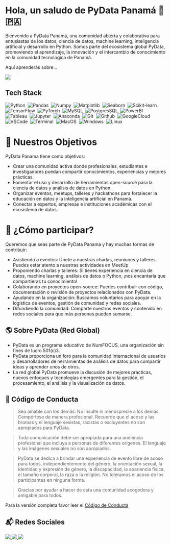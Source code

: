 # Hola, un saludo de PyData Panamá 👋 🇵🇦

<p>Bienvenido a PyData Panamá, una comunidad abierta y colaborativa para entusiastas de los datos, ciencia de datos, machine learning, inteligencia artificial y desarrollo en Python. Somos parte del ecosistema global PyData, promoviendo el aprendizaje, la innovación y el intercambio de conocimiento en la comunidad tecnológica de Panamá.</p>
<p>Aquí aprenderás sobre...</p>
<a href="[https://github.com/DenverCoder1/readme-typing-svg](https://github.com/jasonssdev)"> <img src="https://readme-typing-svg.demolab.com?font=Fira+Code&pause=1000&color=469DB9&width=435&lines=Python;Análisis de datos;Visualización de datos; y mucho más..."/></a>

## Tech Stack 

![Python](https://img.shields.io/badge/-Python-469DB9?logo=python&logoColor=f1f1f1)&nbsp;
![Pandas](https://img.shields.io/badge/-Pandas-469DB9?logo=pandas&logoColor=f1f1f1)&nbsp;
![Numpy](https://img.shields.io/badge/-Numpy-469DB9?logo=numpy&logoColor=f1f1f1)&nbsp;
![Matplotlib](https://img.shields.io/badge/-Matplotlib-469DB9?logo=python&logoColor=f1f1f1)&nbsp;
![Seaborn](https://img.shields.io/badge/-Seaborn-469DB9?logo=python&logoColor=f1f1f1)&nbsp;
![Scikit-learn](https://img.shields.io/badge/-Scikit_Learn-469DB9?logo=scikitlearn&logoColor=f1f1f1)&nbsp;
![TensorFlow](https://img.shields.io/badge/-TensorFlow-469DB9?logo=tensorflow&logoColor=f1f1f1)&nbsp;
![PyTorch](https://img.shields.io/badge/-PyTorch-469DB9?logo=pytorch&logoColor=f1f1f1)&nbsp;
![MySQL](https://img.shields.io/badge/-MySQL-469DB9?logo=mysql&logoColor=f1f1f1)&nbsp;
![PostgresSQL](https://img.shields.io/badge/-PostgresSQL-469DB9?logo=postgresql&logoColor=f1f1f1)&nbsp;
![PowerBI](https://img.shields.io/badge/-PowerBI-469DB9?logo=googleanalytics&logoColor=f1f1f1)&nbsp;
![Tableau](https://img.shields.io/badge/-Tableau-469DB9?logo=tableau&logoColor=f1f1f1)&nbsp;
![Jupyter](https://img.shields.io/badge/-Jupyter-469DB9?logo=jupyter&logoColor=f1f1f1)&nbsp;
![Anaconda](https://img.shields.io/badge/-Anaconda-469DB9?logo=anaconda&logoColor=f1f1f1)&nbsp;
![Git](https://img.shields.io/badge/-Git-469DB9?logo=git&logoColor=f1f1f1)&nbsp;
![Github](https://img.shields.io/badge/-Github-469DB9?logo=github&logoColor=f1f1f1)&nbsp;
![GoogleCloud](https://img.shields.io/badge/-Google_Cloud-469DB9?logo=googlecloud&logoColor=f1f1f1)&nbsp;
![VSCode](https://badgen.net/badge/icon/VSCode?icon=visualstudio&label=&color=469DB9&labelColor=469DB9&scale=1)&nbsp;
![Terminal](https://badgen.net/badge/icon/Terminal?icon=terminal&label=&color=469DB9&labelColor=469DB9&scale=1)&nbsp;
![MacOS](https://img.shields.io/badge/-MacOS-469DB9?logo=apple&logoColor=f1f1f1)&nbsp;
![Windows](https://badgen.net/badge/icon/Windows?icon=windows&label=&color=469DB9&labelColor=469DB9&scale=1)&nbsp;
![Linux](https://badgen.net/badge/icon/Linux?icon=linux&label=&color=469DB9&labelColor=469DB9&scale=1)&nbsp;

# 🚀 Nuestros Objetivos

<p>PyData Panama tiene como objetivos:</p>

* Crear una comunidad activa donde profesionales, estudiantes e investigadores puedan compartir conocimientos, experiencias y mejores prácticas.
* Fomentar el uso y desarrollo de herramientas open-source para la ciencia de datos y análisis de datos en Python.
* Organizar eventos, meetups, talleres y hackathons para fortalecer la educación en datos y la inteligencia artificial en Panamá.
* Conectar a expertos, empresas e instituciones académicas con el ecosistema de datos.


# 📌 ¿Cómo participar?

<p>Queremos que seas parte de PyData Panama y hay muchas formas de contribuir:</p>

* Asistiendo a eventos: Únete a nuestras charlas, reuniones y talleres. Puedes estar atento a nuestras actividades en MeetUp
* Proponiendo charlas y talleres: Si tienes experiencia en ciencia de datos, machine learning, análisis de datos o Python, ¡nos encantaría que compartieras tu conocimiento!
* Colaborando en proyectos open-source: Puedes contribuir con código, documentación o revisión de proyectos relacionados con PyData.
* Ayudando en la organización: Buscamos voluntarios para apoyar en la logística de eventos, gestión de comunidad y redes sociales.
* Difundiendo la comunidad: Comparte nuestros eventos y contenido en redes sociales para que más personas puedan sumarse.

## 🌎 Sobre PyData (Red Global)
* PyData es un programa educativo de NumFOCUS, una organización sin fines de lucro 501(c)3.
* PyData proporciona un foro para la comunidad internacional de usuarios y desarrolladores de herramientas de análisis de datos para compartir ideas y aprender unos de otros.
* La red global PyData promueve la discusión de mejores prácticas, nuevos enfoques y tecnologías emergentes para la gestión, el procesamiento, el análisis y la visualización de datos.

## 🤝 Código de Conducta

> Sea amable con los demás. No insulte ni menosprecie a los demás. Compórtese de manera profesional. Recuerde que el acoso y las bromas y el lenguaje sexistas, racistas o excluyentes no son apropiados para PyData.

> Toda comunicación debe ser apropiada para una audiencia profesional que incluya a personas de diferentes orígenes. El lenguaje y las imágenes sexuales no son apropiados.

> PyData se dedica a brindar una experiencia de evento libre de acoso para todos, independientemente del género, la orientación sexual, la identidad y expresión de género, la discapacidad, la apariencia física, el tamaño corporal, la raza o la religión. No toleramos el acoso de los participantes en ninguna forma.

> Gracias por ayudar a hacer de esta una comunidad acogedora y amigable para todos.

Para la versión completa favor leer el [Código de Conducta](https://numfocus.org/code-of-conduct)


## 📬 Redes Sociales
<a href="https://www.linkedin.com/company/pydata-panama/" target=”_blank”>
  <img src="https://img.shields.io/badge/LinkedIn-0A66C2?style=for-the-badge&logo=linkedin&logoColor=white"/>
</a>
<a href="https://www.meetup.com/pydata-panama/" target=”_blank”>
  <img src="https://img.shields.io/badge/Meetup-ED1C40?style=for-the-badge&logo=meetup&logoColor=white"/>
</a>
<a href="https://x.com/PyDataPanama" target=”_blank”><img src="https://img.shields.io/badge/x-000000?style=for-the-badge&logo=x&logoColor=white"/></a>